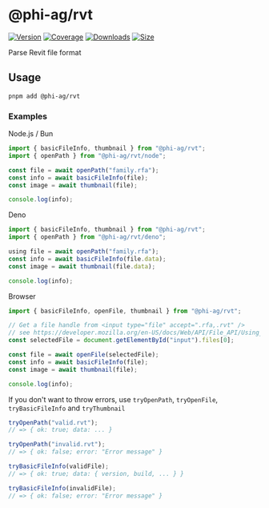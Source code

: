 # @phi-ag/rvt

[![Version](https://img.shields.io/npm/v/%40phi-ag%2Frvt?style=for-the-badge&color=blue)](https://www.npmjs.com/package/@phi-ag/rvt)
[![Coverage](https://img.shields.io/codecov/c/github/phi-ag/rvt?style=for-the-badge)](https://app.codecov.io/github/phi-ag/rvt)
[![Downloads](https://img.shields.io/npm/d18m/%40phi-ag%2Frvt?style=for-the-badge)](https://www.npmjs.com/package/@phi-ag/rvt)
[![Size](https://img.shields.io/npm/unpacked-size/%40phi-ag%2Frvt?style=for-the-badge&label=size&color=lightgray)](https://www.npmjs.com/package/@phi-ag/rvt)

Parse Revit file format

## Usage

    pnpm add @phi-ag/rvt

### Examples

Node.js / Bun

```ts
import { basicFileInfo, thumbnail } from "@phi-ag/rvt";
import { openPath } from "@phi-ag/rvt/node";

const file = await openPath("family.rfa");
const info = await basicFileInfo(file);
const image = await thumbnail(file);

console.log(info);
```

Deno

```ts
import { basicFileInfo, thumbnail } from "@phi-ag/rvt";
import { openPath } from "@phi-ag/rvt/deno";

using file = await openPath("family.rfa");
const info = await basicFileInfo(file.data);
const image = await thumbnail(file.data);

console.log(info);
```

Browser

```ts
import { basicFileInfo, openFile, thumbnail } from "@phi-ag/rvt";

// Get a file handle from <input type="file" accept=".rfa,.rvt" />
// see https://developer.mozilla.org/en-US/docs/Web/API/File_API/Using_files_from_web_applications
const selectedFile = document.getElementById("input").files[0];

const file = await openFile(selectedFile);
const info = await basicFileInfo(file);
const image = await thumbnail(file);

console.log(info);
```

If you don't want to throw errors, use `tryOpenPath`, `tryOpenFile`, `tryBasicFileInfo` and `tryThumbnail`

```ts
tryOpenPath("valid.rvt");
// => { ok: true; data: ... }

tryOpenPath("invalid.rvt");
// => { ok: false; error: "Error message" }

tryBasicFileInfo(validFile);
// => { ok: true; data: { version, build, ... } }

tryBasicFileInfo(invalidFile);
// => { ok: false; error: "Error message" }
```
